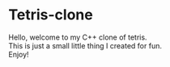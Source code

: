 # Tetris-clone
Hello, welcome to my C++ clone of tetris.<br>
This is just a small little thing I created for fun.<br>
Enjoy!
